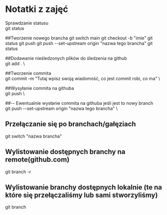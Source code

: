 # Notatki z zajęć
Sprawdzanie statusu\
git status

##Tworzenie nowego brancha 
git switch main 
git checkout -b "imie" 
git status 
git push 
git push --set-upstream origin "nazwa tego brancha" 
git status 


##Dodawanie nieśledzonych plików do śledzenia  na github \
git add . \

##Tworzenie commita\
git commit -m "Tutaj wpisz swoją wiadomość, co jest commit robi, co ma" \

##Wysyłanie commita na githuba \
git push \

##-- Ewentualnie wysłanie commita na githuba jeśli jest to nowy branch \
git push --set-upstream origin "nazwa tego brancha" \

## Przełączanie się po branchach/gałęziach
git switch "nazwa brancha"

## Wylistowanie dostępnych branchy na remote(github.com)
git branch -r 

## Wylistowanie branchy dostępnych lokalnie (te na które się przełączaliśmy lub sami stworzyliśmy)
git branch


